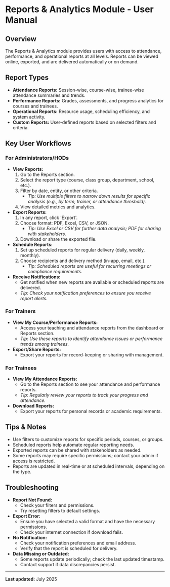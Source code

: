 # Reports & Analytics Module - User Manual

## Overview
The Reports & Analytics module provides users with access to attendance, performance, and operational reports at all levels. Reports can be viewed online, exported, and are delivered automatically or on demand.

## Report Types
- **Attendance Reports:** Session-wise, course-wise, trainee-wise attendance summaries and trends.
- **Performance Reports:** Grades, assessments, and progress analytics for courses and trainees.
- **Operational Reports:** Resource usage, scheduling efficiency, and system activity.
- **Custom Reports:** User-defined reports based on selected filters and criteria.

## Key User Workflows

### For Administrators/HODs
- **View Reports:**
  1. Go to the Reports section.
  2. Select the report type (course, class group, department, school, etc.).
  3. Filter by date, entity, or other criteria.
     - *Tip: Use multiple filters to narrow down results for specific analysis (e.g., by term, trainer, or attendance threshold).* 
  4. View detailed metrics and analytics.
- **Export Reports:**
  1. In any report, click 'Export'.
  2. Choose format: PDF, Excel, CSV, or JSON.
     - *Tip: Use Excel or CSV for further data analysis; PDF for sharing with stakeholders.*
  3. Download or share the exported file.
- **Schedule Reports:**
  1. Set up scheduled reports for regular delivery (daily, weekly, monthly).
  2. Choose recipients and delivery method (in-app, email, etc.).
     - *Tip: Scheduled reports are useful for recurring meetings or compliance requirements.*
- **Receive Notifications:**
  - Get notified when new reports are available or scheduled reports are delivered.
  - *Tip: Check your notification preferences to ensure you receive report alerts.*

### For Trainers
- **View My Course/Performance Reports:**
  - Access your teaching and attendance reports from the dashboard or Reports section.
  - *Tip: Use these reports to identify attendance issues or performance trends among trainees.*
- **Export/Share Reports:**
  - Export your reports for record-keeping or sharing with management.

### For Trainees
- **View My Attendance Reports:**
  - Go to the Reports section to see your attendance and performance reports.
  - *Tip: Regularly review your reports to track your progress and attendance.*
- **Download Reports:**
  - Export your reports for personal records or academic requirements.

## Tips & Notes
- Use filters to customize reports for specific periods, courses, or groups.
- Scheduled reports help automate regular reporting needs.
- Exported reports can be shared with stakeholders as needed.
- Some reports may require specific permissions; contact your admin if access is restricted.
- Reports are updated in real-time or at scheduled intervals, depending on the type.

## Troubleshooting
- **Report Not Found:**
  - Check your filters and permissions.
  - Try resetting filters to default settings.
- **Export Error:**
  - Ensure you have selected a valid format and have the necessary permissions.
  - Check your internet connection if download fails.
- **No Notification:**
  - Check your notification preferences and email address.
  - Verify that the report is scheduled for delivery.
- **Data Missing or Outdated:**
  - Some reports update periodically; check the last updated timestamp.
  - Contact support if data discrepancies persist.

---
**Last updated:** July 2025

